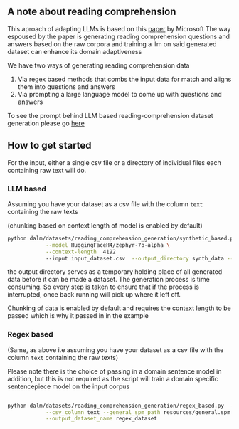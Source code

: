 ## A note about reading comprehension

This aproach of adapting LLMs is based on this [paper](https://arxiv.org/abs/2309.09530) by Microsoft 
The way espoused by the paper is generating reading comprehension questions and answers based on the raw corpora
and training a llm on said generated dataset can enhance its domain adaptiveness

We have two ways of generating  reading comprehension data

1. Via regex based methods that combs the input data for match and aligns them into questions and answers
2. Via prompting a large language model to come up with questions and answers 

To see the prompt behind LLM based reading-comprehension dataset generation please go [here](https://github.com/arcee-ai/DALM/blob/4d93d4a198cc64ce5d19ee98786b70f579dbef0c/dalm/datasets/reading_comprehension_generation/synthetic_based.py#L22)

## How to get started

For the input, either a single csv file or a directory of individual files each containing raw text will do.


### LLM based

Assuming you have your dataset as a csv file with the column `text` containing the raw texts

(chunking based on context length of model is enabled by default) 

```bash
python dalm/datasets/reading_comprehension_generation/synthetic_based.py \
            --model HuggingFaceH4/zephyr-7b-alpha \
            --context-length  4192
            --input input_dataset.csv  --output_directory synth_data --dataset_name llm_generated_dataset
```

the output directory serves as a temporary holding place of all generated data before it can be made a dataset.
The generation process is time consuming. So every step is taken to ensure that if the process is interrupted, once back running
will pick up where it left off. 

Chunking of data is enabled by default and requires the context length to be passed  which is why it passed in in the example

### Regex based

(Same, as above i.e assuming you have your dataset as a csv file with the column `text` containing the raw texts)

Please note there is the choice of passing in a domain sentence model in addition, but this is not required as
the script will train a domain specific sentencepiece model on the input corpus

```bash

python dalm/datasets/reading_comprehension_generation/regex_based.py  --input input.csv \
            --csv_column text --general_spm_path resources/general.spm  \
            --output_dataset_name regex_dataset
```